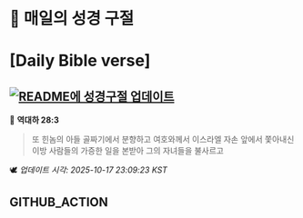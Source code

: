 # 🙏 매일의 성경 구절
# [Daily Bible verse]
## [![README에 성경구절 업데이트](https://github.com/DONGSUKA/first_test/actions/workflows/update-readme-bible.yml/badge.svg)](https://github.com/DONGSUKA/first_test/actions/workflows/update-readme-bible.yml)
<!-- START_BIBLE_VERSE -->
📖 **역대하 28:3**
> 또 힌놈의 아들 골짜기에서 분향하고 여호와께서 이스라엘 자손 앞에서 쫓아내신 이방 사람들의 가증한 일을 본받아 그의 자녀들을 불사르고

🕊️ _업데이트 시각: 2025-10-17 23:09:23 KST_
  <!-- END_BIBLE_VERSE -->
## GITHUB_ACTION
